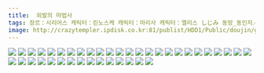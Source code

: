 ```yaml
---
title:  외발의 마법사
tags: 장르：시리어스 캐릭터：린노스케 캐릭터：마리사 캐릭터：앨리스 しじみ 동방_동인지／ㄴ이쪽_번역
image: http://crazytempler.ipdisk.co.kr:81/publist/HDD1/Public/doujin/ghap/5777/001.jpg
---
```

<img src="http://crazytempler.ipdisk.co.kr:81/publist/HDD1/Public/doujin/ghap/5777/001.jpg">
<img src="http://crazytempler.ipdisk.co.kr:81/publist/HDD1/Public/doujin/ghap/5777/002.jpg">
<img src="http://crazytempler.ipdisk.co.kr:81/publist/HDD1/Public/doujin/ghap/5777/003.jpg">
<img src="http://crazytempler.ipdisk.co.kr:81/publist/HDD1/Public/doujin/ghap/5777/004.jpg">
<img src="http://crazytempler.ipdisk.co.kr:81/publist/HDD1/Public/doujin/ghap/5777/005.jpg">
<img src="http://crazytempler.ipdisk.co.kr:81/publist/HDD1/Public/doujin/ghap/5777/006.jpg">
<img src="http://crazytempler.ipdisk.co.kr:81/publist/HDD1/Public/doujin/ghap/5777/007.jpg">
<img src="http://crazytempler.ipdisk.co.kr:81/publist/HDD1/Public/doujin/ghap/5777/008.jpg">
<img src="http://crazytempler.ipdisk.co.kr:81/publist/HDD1/Public/doujin/ghap/5777/009.jpg">
<img src="http://crazytempler.ipdisk.co.kr:81/publist/HDD1/Public/doujin/ghap/5777/010.jpg">
<img src="http://crazytempler.ipdisk.co.kr:81/publist/HDD1/Public/doujin/ghap/5777/011.jpg">
<img src="http://crazytempler.ipdisk.co.kr:81/publist/HDD1/Public/doujin/ghap/5777/012.jpg">
<img src="http://crazytempler.ipdisk.co.kr:81/publist/HDD1/Public/doujin/ghap/5777/013.jpg">
<img src="http://crazytempler.ipdisk.co.kr:81/publist/HDD1/Public/doujin/ghap/5777/014.jpg">
<img src="http://crazytempler.ipdisk.co.kr:81/publist/HDD1/Public/doujin/ghap/5777/015.jpg">
<img src="http://crazytempler.ipdisk.co.kr:81/publist/HDD1/Public/doujin/ghap/5777/016.jpg">
<img src="http://crazytempler.ipdisk.co.kr:81/publist/HDD1/Public/doujin/ghap/5777/017.jpg">
<img src="http://crazytempler.ipdisk.co.kr:81/publist/HDD1/Public/doujin/ghap/5777/018.jpg">
<img src="http://crazytempler.ipdisk.co.kr:81/publist/HDD1/Public/doujin/ghap/5777/019.jpg">
<img src="http://crazytempler.ipdisk.co.kr:81/publist/HDD1/Public/doujin/ghap/5777/020.jpg">
<img src="http://crazytempler.ipdisk.co.kr:81/publist/HDD1/Public/doujin/ghap/5777/021.jpg">
<img src="http://crazytempler.ipdisk.co.kr:81/publist/HDD1/Public/doujin/ghap/5777/022.jpg">
<img src="http://crazytempler.ipdisk.co.kr:81/publist/HDD1/Public/doujin/ghap/5777/023.jpg">
<img src="http://crazytempler.ipdisk.co.kr:81/publist/HDD1/Public/doujin/ghap/5777/024.jpg">
<img src="http://crazytempler.ipdisk.co.kr:81/publist/HDD1/Public/doujin/ghap/5777/025.jpg">
<img src="http://crazytempler.ipdisk.co.kr:81/publist/HDD1/Public/doujin/ghap/5777/026.jpg">
<img src="http://crazytempler.ipdisk.co.kr:81/publist/HDD1/Public/doujin/ghap/5777/027.jpg">
<img src="http://crazytempler.ipdisk.co.kr:81/publist/HDD1/Public/doujin/ghap/5777/028.jpg">
<img src="http://crazytempler.ipdisk.co.kr:81/publist/HDD1/Public/doujin/ghap/5777/029.jpg">
<img src="http://crazytempler.ipdisk.co.kr:81/publist/HDD1/Public/doujin/ghap/5777/030.jpg">
<img src="http://crazytempler.ipdisk.co.kr:81/publist/HDD1/Public/doujin/ghap/5777/031.jpg">
<img src="http://crazytempler.ipdisk.co.kr:81/publist/HDD1/Public/doujin/ghap/5777/032.jpg">
<img src="http://crazytempler.ipdisk.co.kr:81/publist/HDD1/Public/doujin/ghap/5777/033.jpg">
<img src="http://crazytempler.ipdisk.co.kr:81/publist/HDD1/Public/doujin/ghap/5777/034.jpg">
<img src="http://crazytempler.ipdisk.co.kr:81/publist/HDD1/Public/doujin/ghap/5777/035.jpg">
<img src="http://crazytempler.ipdisk.co.kr:81/publist/HDD1/Public/doujin/ghap/5777/036.jpg">
<img src="http://crazytempler.ipdisk.co.kr:81/publist/HDD1/Public/doujin/ghap/5777/037.jpg">
<img src="http://crazytempler.ipdisk.co.kr:81/publist/HDD1/Public/doujin/ghap/5777/038.jpg">
<img src="http://crazytempler.ipdisk.co.kr:81/publist/HDD1/Public/doujin/ghap/5777/039.jpg">
<img src="http://crazytempler.ipdisk.co.kr:81/publist/HDD1/Public/doujin/ghap/5777/040.gif">
